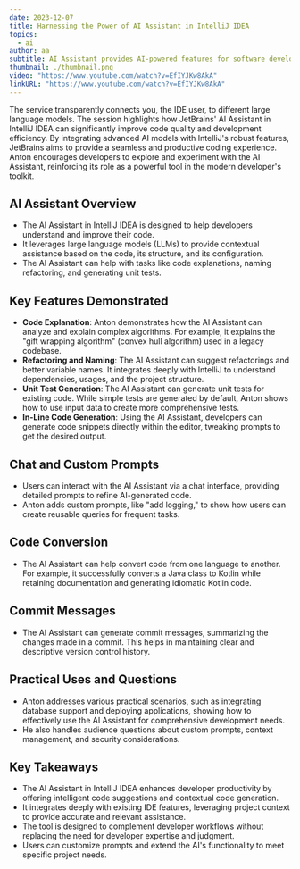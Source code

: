 ```yaml
---
date: 2023-12-07
title: Harnessing the Power of AI Assistant in IntelliJ IDEA
topics:
  - ai
author: aa
subtitle: AI Assistant provides AI-powered features for software development based on the JetBrains AI service.
thumbnail: ./thumbnail.png
video: "https://www.youtube.com/watch?v=EfIYJKw8AkA"
linkURL: "https://www.youtube.com/watch?v=EfIYJKw8AkA"
---
```


The service transparently connects you, the IDE user, to different large language models. The session highlights how JetBrains' AI Assistant in IntelliJ IDEA can significantly improve code quality and development efficiency. By integrating advanced AI models with IntelliJ's robust features, JetBrains aims to provide a seamless and productive coding experience. Anton encourages developers to explore and experiment with the AI Assistant, reinforcing its role as a powerful tool in the modern developer's toolkit.

## AI Assistant Overview

- The AI Assistant in IntelliJ IDEA is designed to help developers understand and improve their code.
- It leverages large language models (LLMs) to provide contextual assistance based on the code, its structure, and its configuration.
- The AI Assistant can help with tasks like code explanations, naming refactoring, and generating unit tests.

## Key Features Demonstrated

- **Code Explanation**: Anton demonstrates how the AI Assistant can analyze and explain complex algorithms. For example, it explains the "gift wrapping algorithm" (convex hull algorithm) used in a legacy codebase.
- **Refactoring and Naming**: The AI Assistant can suggest refactorings and better variable names. It integrates deeply with IntelliJ to understand dependencies, usages, and the project structure.
- **Unit Test Generation**: The AI Assistant can generate unit tests for existing code. While simple tests are generated by default, Anton shows how to use input data to create more comprehensive tests.
- **In-Line Code Generation**: Using the AI Assistant, developers can generate code snippets directly within the editor, tweaking prompts to get the desired output.

## Chat and Custom Prompts

- Users can interact with the AI Assistant via a chat interface, providing detailed prompts to refine AI-generated code.
- Anton adds custom prompts, like "add logging," to show how users can create reusable queries for frequent tasks.

## Code Conversion

- The AI Assistant can help convert code from one language to another. For example, it successfully converts a Java class to Kotlin while retaining documentation and generating idiomatic Kotlin code.

## Commit Messages

- The AI Assistant can generate commit messages, summarizing the changes made in a commit. This helps in maintaining clear and descriptive version control history.

## Practical Uses and Questions

- Anton addresses various practical scenarios, such as integrating database support and deploying applications, showing how to effectively use the AI Assistant for comprehensive development needs.
- He also handles audience questions about custom prompts, context management, and security considerations.

## Key Takeaways

- The AI Assistant in IntelliJ IDEA enhances developer productivity by offering intelligent code suggestions and contextual code generation.
- It integrates deeply with existing IDE features, leveraging project context to provide accurate and relevant assistance.
- The tool is designed to complement developer workflows without replacing the need for developer expertise and judgment.
- Users can customize prompts and extend the AI's functionality to meet specific project needs.
